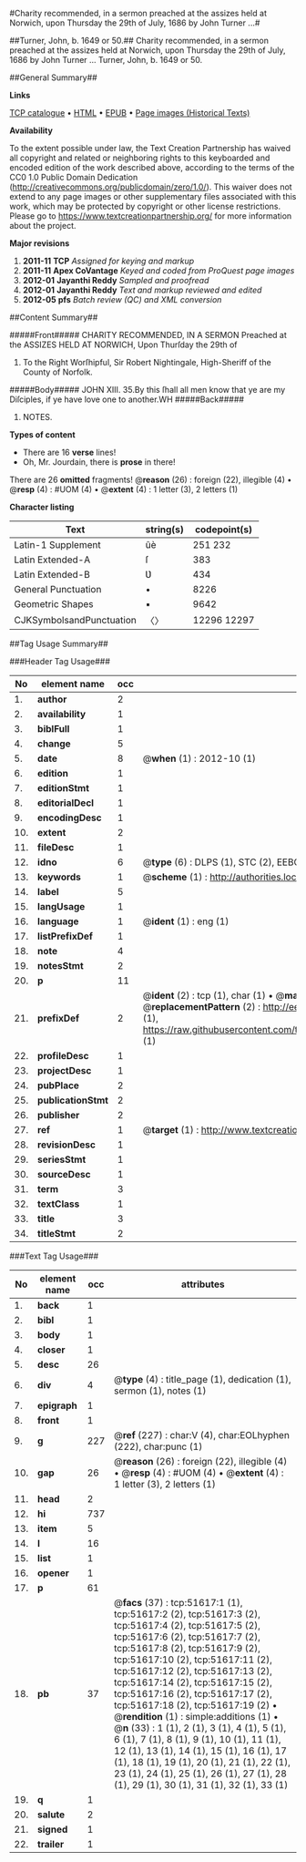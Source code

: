 #Charity recommended, in a sermon preached at the assizes held at Norwich, upon Thursday the 29th of July, 1686 by John Turner ...#

##Turner, John, b. 1649 or 50.##
Charity recommended, in a sermon preached at the assizes held at Norwich, upon Thursday the 29th of July, 1686 by John Turner ...
Turner, John, b. 1649 or 50.

##General Summary##

**Links**

[TCP catalogue](http://www.ota.ox.ac.uk/tcp/)  • 
[HTML](http://tei.it.ox.ac.uk/tcp/Texts-HTML/free/A63/A63904.html)  • 
[EPUB](http://tei.it.ox.ac.uk/tcp/Texts-EPUB/free/A63/A63904.epub) • 
[Page images (Historical Texts)](https://historicaltexts.jisc.ac.uk/eebo-11962849e)

**Availability**

To the extent possible under law, the Text Creation Partnership has waived all copyright and related or neighboring rights to this keyboarded and encoded edition of the work described above, according to the terms of the CC0 1.0 Public Domain Dedication (http://creativecommons.org/publicdomain/zero/1.0/). This waiver does not extend to any page images or other supplementary files associated with this work, which may be protected by copyright or other license restrictions. Please go to https://www.textcreationpartnership.org/ for more information about the project.

**Major revisions**

1. __2011-11__ __TCP__ *Assigned for keying and markup*
1. __2011-11__ __Apex CoVantage__ *Keyed and coded from ProQuest page images*
1. __2012-01__ __Jayanthi Reddy__ *Sampled and proofread*
1. __2012-01__ __Jayanthi Reddy__ *Text and markup reviewed and edited*
1. __2012-05__ __pfs__ *Batch review (QC) and XML conversion*

##Content Summary##

#####Front#####
 CHARITY RECOMMENDED, IN A SERMON Preached at the ASSIZES HELD AT NORWICH, Upon Thurſday the 29th of
1. To the Right Worſhipful, Sir Robert Nightingale, High-Sheriff of the County of Norfolk.

#####Body#####
JOHN XIII. 35.By this ſhall all men know that ye are my Diſciples, if ye have love one to another.WH
#####Back#####

1. NOTES.

**Types of content**

  * There are 16 **verse** lines!
  * Oh, Mr. Jourdain, there is **prose** in there!

There are 26 **omitted** fragments! 
 @__reason__ (26) : foreign (22), illegible (4)  •  @__resp__ (4) : #UOM (4)  •  @__extent__ (4) : 1 letter (3), 2 letters (1)

**Character listing**


|Text|string(s)|codepoint(s)|
|---|---|---|
|Latin-1 Supplement|ûè|251 232|
|Latin Extended-A|ſ|383|
|Latin Extended-B|Ʋ|434|
|General Punctuation|•|8226|
|Geometric Shapes|▪|9642|
|CJKSymbolsandPunctuation|〈〉|12296 12297|

##Tag Usage Summary##

###Header Tag Usage###

|No|element name|occ|attributes|
|---|---|---|---|
|1.|__author__|2||
|2.|__availability__|1||
|3.|__biblFull__|1||
|4.|__change__|5||
|5.|__date__|8| @__when__ (1) : 2012-10 (1)|
|6.|__edition__|1||
|7.|__editionStmt__|1||
|8.|__editorialDecl__|1||
|9.|__encodingDesc__|1||
|10.|__extent__|2||
|11.|__fileDesc__|1||
|12.|__idno__|6| @__type__ (6) : DLPS (1), STC (2), EEBO-CITATION (1), OCLC (1), VID (1)|
|13.|__keywords__|1| @__scheme__ (1) : http://authorities.loc.gov/ (1)|
|14.|__label__|5||
|15.|__langUsage__|1||
|16.|__language__|1| @__ident__ (1) : eng (1)|
|17.|__listPrefixDef__|1||
|18.|__note__|4||
|19.|__notesStmt__|2||
|20.|__p__|11||
|21.|__prefixDef__|2| @__ident__ (2) : tcp (1), char (1)  •  @__matchPattern__ (2) : ([0-9\-]+):([0-9IVX]+) (1), (.+) (1)  •  @__replacementPattern__ (2) : http://eebo.chadwyck.com/downloadtiff?vid=$1&page=$2 (1), https://raw.githubusercontent.com/textcreationpartnership/Texts/master/tcpchars.xml#$1 (1)|
|22.|__profileDesc__|1||
|23.|__projectDesc__|1||
|24.|__pubPlace__|2||
|25.|__publicationStmt__|2||
|26.|__publisher__|2||
|27.|__ref__|1| @__target__ (1) : http://www.textcreationpartnership.org/docs/. (1)|
|28.|__revisionDesc__|1||
|29.|__seriesStmt__|1||
|30.|__sourceDesc__|1||
|31.|__term__|3||
|32.|__textClass__|1||
|33.|__title__|3||
|34.|__titleStmt__|2||


###Text Tag Usage###

|No|element name|occ|attributes|
|---|---|---|---|
|1.|__back__|1||
|2.|__bibl__|1||
|3.|__body__|1||
|4.|__closer__|1||
|5.|__desc__|26||
|6.|__div__|4| @__type__ (4) : title_page (1), dedication (1), sermon (1), notes (1)|
|7.|__epigraph__|1||
|8.|__front__|1||
|9.|__g__|227| @__ref__ (227) : char:V (4), char:EOLhyphen (222), char:punc (1)|
|10.|__gap__|26| @__reason__ (26) : foreign (22), illegible (4)  •  @__resp__ (4) : #UOM (4)  •  @__extent__ (4) : 1 letter (3), 2 letters (1)|
|11.|__head__|2||
|12.|__hi__|737||
|13.|__item__|5||
|14.|__l__|16||
|15.|__list__|1||
|16.|__opener__|1||
|17.|__p__|61||
|18.|__pb__|37| @__facs__ (37) : tcp:51617:1 (1), tcp:51617:2 (2), tcp:51617:3 (2), tcp:51617:4 (2), tcp:51617:5 (2), tcp:51617:6 (2), tcp:51617:7 (2), tcp:51617:8 (2), tcp:51617:9 (2), tcp:51617:10 (2), tcp:51617:11 (2), tcp:51617:12 (2), tcp:51617:13 (2), tcp:51617:14 (2), tcp:51617:15 (2), tcp:51617:16 (2), tcp:51617:17 (2), tcp:51617:18 (2), tcp:51617:19 (2)  •  @__rendition__ (1) : simple:additions (1)  •  @__n__ (33) : 1 (1), 2 (1), 3 (1), 4 (1), 5 (1), 6 (1), 7 (1), 8 (1), 9 (1), 10 (1), 11 (1), 12 (1), 13 (1), 14 (1), 15 (1), 16 (1), 17 (1), 18 (1), 19 (1), 20 (1), 21 (1), 22 (1), 23 (1), 24 (1), 25 (1), 26 (1), 27 (1), 28 (1), 29 (1), 30 (1), 31 (1), 32 (1), 33 (1)|
|19.|__q__|1||
|20.|__salute__|2||
|21.|__signed__|1||
|22.|__trailer__|1||
